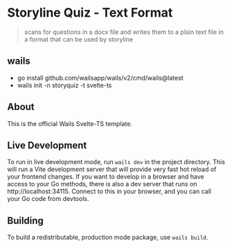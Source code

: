 # Storyline Quiz - Text Format

> scans for questions in a docx file and writes them to a plain text file in a format that can be used by storyline

## wails

- go install github.com/wailsapp/wails/v2/cmd/wails@latest
- wails init -n storyquiz -t svelte-ts

## About

This is the official Wails Svelte-TS template.

## Live Development

To run in live development mode, run `wails dev` in the project directory. This will run a Vite development
server that will provide very fast hot reload of your frontend changes. If you want to develop in a browser
and have access to your Go methods, there is also a dev server that runs on http://localhost:34115. Connect
to this in your browser, and you can call your Go code from devtools.

## Building

To build a redistributable, production mode package, use `wails build`.
